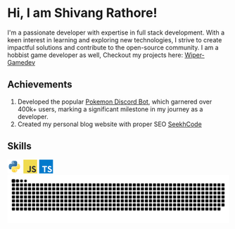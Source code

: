 # Hi, I am Shivang Rathore!
I'm a passionate developer with expertise in full stack development. With a keen interest in learning and exploring new technologies, I strive to create impactful solutions and contribute to the open-source community. I am a hobbist game developer as well, Checkout my projects here: [Wiper-Gamedev](https://github.com/Wiper-Gamedev)
## Achievements
1. Developed the popular [Pokemon Discord Bot](https://github.com/Pokemon-HQ), which garnered over 400k+ users, marking a significant milestone in my journey as a developer.
2. Created my personal blog website with proper SEO [SeekhCode](https://seekhcode.me)
## Skills
<a href="https://www.python.org/"><img src="https://raw.githubusercontent.com/devicons/devicon/master/icons/python/python-original.svg" style="width: 32px;"/></a> <a href="https://developer.mozilla.org/en-US/docs/Web/JavaScript"><img src="https://raw.githubusercontent.com/devicons/devicon/master/icons/javascript/javascript-original.svg" style="width: 32px;"/></a> <a href="https://www.typescriptlang.org/"><img src="https://raw.githubusercontent.com/devicons/devicon/master/icons/typescript/typescript-original.svg" style="width: 32px;"/></a>
    <picture>
      <source media="(prefers-color-scheme: dark)" srcset="snake/github-dark.svg" />
      <source media="(prefers-color-scheme: light)" srcset="snake/github-light.svg" />
      <img alt="github-snake" src="snake/github-light.svg" />
    </picture>